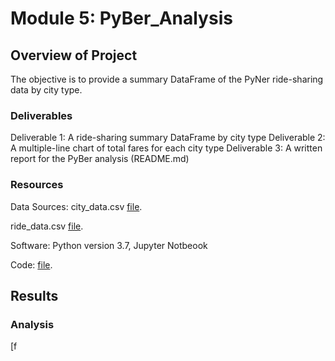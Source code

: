 # Module 5: PyBer_Analysis
## Overview of Project
The objective is to provide a summary DataFrame of the PyNer ride-sharing data by city type.
### Deliverables
Deliverable 1: A ride-sharing summary DataFrame by city type
Deliverable 2: A multiple-line chart of total fares for each city type
Deliverable 3: A written report for the PyBer analysis (README.md)

### Resources

Data Sources: 
city_data.csv
[file](Resources/city_data.csv).

ride_data.csv
[file](Resources/ride_data.csv).

Software: Python version 3.7, Jupyter Notbeook

Code: [file](PyBer_Challenge.ipynb).

## Results
### Analysis

[f
